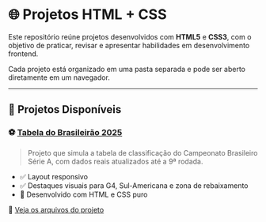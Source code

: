 # 🌐 Projetos HTML + CSS

Este repositório reúne projetos desenvolvidos com **HTML5** e **CSS3**, com o objetivo de praticar, revisar e apresentar habilidades em desenvolvimento frontend.

Cada projeto está organizado em uma pasta separada e pode ser aberto diretamente em um navegador.

---

## 📁 Projetos Disponíveis

### ⚽ [Tabela do Brasileirão 2025](./tabela-brasileirao)

> Projeto que simula a tabela de classificação do Campeonato Brasileiro Série A, com dados reais atualizados até a 9ª rodada.

- ✅ Layout responsivo
- ✅ Destaques visuais para G4, Sul-Americana e zona de rebaixamento
- 📄 Desenvolvido com HTML e CSS puro

🔗 [Veja os arquivos do projeto](./tabela-brasileirao/)

